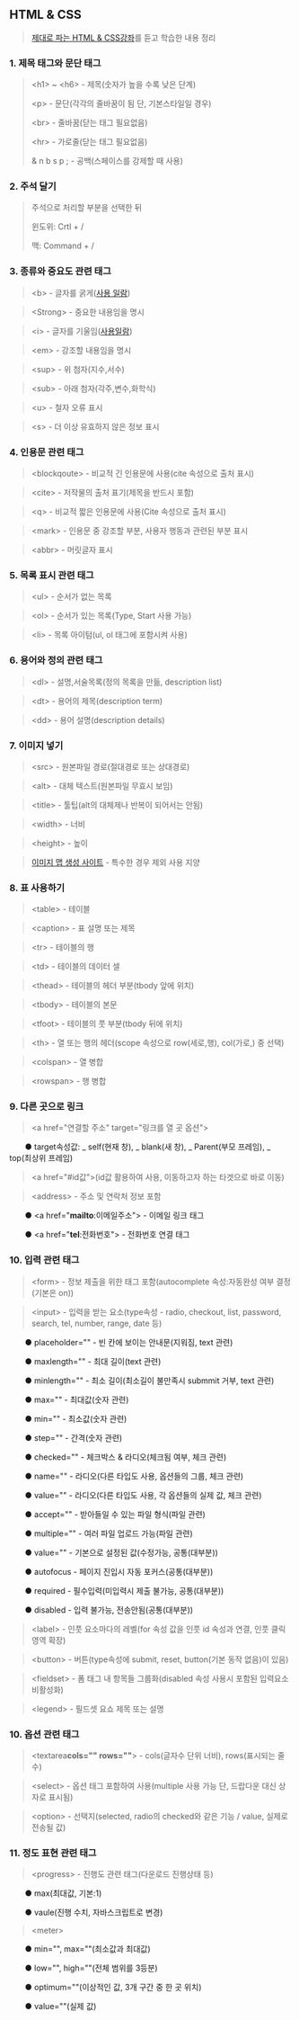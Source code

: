 ## HTML & CSS
> [제대로 파는 HTML & CSS강좌](https://www.youtube.com/watch?v=TrC2x4N0XqY&t=5127s)를 듣고 학습한 내용 정리

### 1. 제목 태그와 문단 태그
> &lt;h1&gt; ~ &lt;h6&gt; - 제목(숫자가 높을 수록 낮은 단계)
> 
> &lt;p&gt; - 문단(각각의 줄바꿈이 됨 단, 기본스타일일 경우)
> 
> &lt;br&gt; - 줄바꿈(닫는 태그 필요없음)
> 
> &lt;hr&gt; - 가로줄(닫는 태그 필요없음)
> 
> & n b s p ; - 공백(스페이스를 강제할 때 사용)
### 2. 주석 달기
>주석으로 처리할 부분을 선택한 뒤
>
> 윈도위: Crtl + /
>
> 맥: Command + /
### 3. 종류와 중요도 관련 태그
> &lt;b&gt; - 글자를 굵게([사용 일람](https://developer.mozilla.org/ko/docs/Web/HTML/Element/b#%EC%82%AC%EC%9A%A9_%EC%9D%BC%EB%9E%8C))

> &lt;Strong&gt; - 중요한 내용임을 명시

> &lt;i&gt; - 글자를 기울임([사용일람](https://developer.mozilla.org/ko/docs/Web/HTML/Element/i#%EC%82%AC%EC%9A%A9_%EC%9D%BC%EB%9E%8C))

>&lt;em&gt; - 강조할 내용임을 명시

>&lt;sup&gt; - 위 첨자(지수,서수)

>&lt;sub&gt; - 아래 첨자(각주,변수,화학식)

>&lt;u&gt; - 철자 오류 표시

>&lt;s&gt; - 더 이상 유효하지 않은 정보 표시
### 4. 인용문 관련 태그
>&lt;blockqoute&gt; - 비교적 긴 인용문에 사용(cite 속성으로 출처 표시)

>&lt;cite&gt; - 저작물의 출처 표기(제목을 반드시 포함)

>&lt;q&gt; - 비교적 짧은 인용문에 사용(Cite 속성으로 출처 표시)

>&lt;mark&gt; - 인용문 중 강조할 부분, 사용자 행동과 관련된 부분 표시

>&lt;abbr&gt; - 머릿글자 표시
### 5. 목록 표시 관련 태그
>&lt;ul&gt; - 순서가 없는 목록

>&lt;ol&gt; - 순서가 있는 목록(Type, Start 사용 가능)

>&lt;li&gt; - 목록 아이텀(ul, ol 태그에 포함시켜 사용)
### 6. 용어와 정의 관련 태그
>&lt;dl&gt; - 설명,서술목록(정의 목록을 만듦, description list)

>&lt;dt&gt; - 용어의 제목(description term)

>&lt;dd&gt; - 용어 설명(description details)
### 7. 이미지 넣기
>&lt;src&gt; - 원본파일 경로(절대경로 또는 상대경로)

>&lt;alt&gt; - 대체 텍스트(원본파일 무효시 보임)

>&lt;title&gt; - 툴팁(alt의 대체제나 반복이 되어서는 안됨)

>&lt;width&gt; - 너비

>&lt;height&gt; - 높이

>[이미지 맵 생성 사이트](https://www.image-map.net/) - 특수한 경우 제외 사용 지양 
### 8. 표 사용하기
>&lt;table&gt; - 테이블

>&lt;caption&gt; - 표 설명 또는 제목

>&lt;tr&gt; - 테이블의 행

>&lt;td&gt; - 테이블의 데이터 셀

>&lt;thead&gt; - 테이블의 헤더 부분(tbody 앞에 위치)

>&lt;tbody&gt; - 테이블의 본문

>&lt;tfoot&gt; - 테이블의 풋 부분(tbody 뒤에 위치)

>&lt;th&gt; - 열 또는 행의 헤더(scope 속성으로 row(세로,행), col(가로,) 중 선택)

>&lt;colspan&gt; - 열 병합

>&lt;rowspan&gt; - 행 병합
### 9. 다른 곳으로 링크
>&lt;a href="연결할 주소" target="링크를 열 곳 옵션"&gt;

&nbsp;&nbsp;&nbsp;&nbsp;&nbsp;&nbsp;&nbsp;● target속성값: _ self(현재 창), _ blank(새 창), _ Parent(부모 프레임), _ top(최상위 프레임)

>&lt;a href="#id값"&gt;(id값 활용하여 사용, 이동하고자 하는 타겟으로 바로 이동)

>&lt;address&gt; - 주소 및 연락처 정보 포함

&nbsp;&nbsp;&nbsp;&nbsp;&nbsp;&nbsp;&nbsp;● &lt;a href="<strong>mailto</strong>:이메일주소"&gt; - 이메일 링크 태그

&nbsp;&nbsp;&nbsp;&nbsp;&nbsp;&nbsp;&nbsp;● &lt;a href="<strong>tel</strong>:전화번호"&gt; - 전화번호 연결 태그
### 10. 입력 관련 태그
>&lt;form&gt; - 정보 제출을 위한 태그 포함(autocomplete 속성:자동완성 여부 결정(기본은 on))

>&lt;input&gt; - 입력을 받는 요소(type속성 - radio, checkout, list, password, search, tel, number, range, date 등)

&nbsp;&nbsp;&nbsp;&nbsp;&nbsp;&nbsp;&nbsp;● placeholder="" - 빈 칸에 보이는 안내문(지워짐, text 관련)

&nbsp;&nbsp;&nbsp;&nbsp;&nbsp;&nbsp;&nbsp;● maxlength="" - 최대 길이(text 관련) 

&nbsp;&nbsp;&nbsp;&nbsp;&nbsp;&nbsp;&nbsp;● minlength="" - 최소 길이(최소길이 불만족시 submmit 거부, text 관련)

&nbsp;&nbsp;&nbsp;&nbsp;&nbsp;&nbsp;&nbsp;● max="" - 최대값(숫자 관련)
  
&nbsp;&nbsp;&nbsp;&nbsp;&nbsp;&nbsp;&nbsp;● min="" - 최소값(숫자 관련)
  
&nbsp;&nbsp;&nbsp;&nbsp;&nbsp;&nbsp;&nbsp;● step="" - 간격(숫자 관련)

&nbsp;&nbsp;&nbsp;&nbsp;&nbsp;&nbsp;&nbsp;● checked="" - 체크박스 & 라디오(체크됨 여부, 체크 관련)

&nbsp;&nbsp;&nbsp;&nbsp;&nbsp;&nbsp;&nbsp;● name="" - 라디오(다른 타입도 사용, 옵션들의 그룹, 체크 관련)

&nbsp;&nbsp;&nbsp;&nbsp;&nbsp;&nbsp;&nbsp;● value="" - 라디오(다른 타입도 사용, 각 옵션들의 실제 값, 체크 관련)

&nbsp;&nbsp;&nbsp;&nbsp;&nbsp;&nbsp;&nbsp;● accept="" - 받아들일 수 있는 파일 형식(파일 관련)

&nbsp;&nbsp;&nbsp;&nbsp;&nbsp;&nbsp;&nbsp;● multiple="" - 여러 파일 업로드 가능(파일 관련)

&nbsp;&nbsp;&nbsp;&nbsp;&nbsp;&nbsp;&nbsp;● value="" - 기본으로 설정된 값(수정가능, 공통(대부분))

&nbsp;&nbsp;&nbsp;&nbsp;&nbsp;&nbsp;&nbsp;● autofocus - 페이지 진입시 자동 포커스(공통(대부분))

&nbsp;&nbsp;&nbsp;&nbsp;&nbsp;&nbsp;&nbsp;● required - 필수입력(미입력시 제출 불가능, 공통(대부분))

&nbsp;&nbsp;&nbsp;&nbsp;&nbsp;&nbsp;&nbsp;● disabled - 입력 불가능, 전송안됨(공통(대부분))

>&lt;label&gt; - 인풋 요소마다의 레벨(for 속성 값을 인풋 id 속성과 연결, 인풋 클릭 영역 확장)

>&lt;button&gt; - 버튼(type속성에 submit, reset, button(기본 동작 없음)이 있음)

>&lt;fieldset&gt; - 폼 태그 내 항목들 그룹화(disabled 속성 사용시 포함된 입력요소 비활성화)

>&lt;legend&gt; - 필드셋 요쇼 제목 또는 설명
### 10. 옵션 관련 태그
> &lt;textarea<strong>cols="" rows=""</strong>&gt; - cols(글자수 단위 너비), rows(표시되는 줄 수)

>&lt;select&gt; - 옵션 태그 포함하여 사용(multiple 사용 가능 단, 드랍다운 대신 상자로 표시됨)

>&lt;option&gt; - 선택지(selected, radio의 checked와 같은 기능 / value, 실제로 전송될 값) 
### 11. 정도 표현 관련 태그
>&lt;progress&gt; - 진행도 관련 태그(다운로드 진행상태 등)

&nbsp;&nbsp;&nbsp;&nbsp;&nbsp;&nbsp;&nbsp;● max(최대값, 기본:1)

&nbsp;&nbsp;&nbsp;&nbsp;&nbsp;&nbsp;&nbsp;● vaule(진행 수치, 자바스크립트로 변경)

>&lt;meter&gt;

&nbsp;&nbsp;&nbsp;&nbsp;&nbsp;&nbsp;&nbsp;● min="", max=""(최소값과 최대값) 

&nbsp;&nbsp;&nbsp;&nbsp;&nbsp;&nbsp;&nbsp;● low="", high=""(전체 범위를 3등분)

&nbsp;&nbsp;&nbsp;&nbsp;&nbsp;&nbsp;&nbsp;● optimum=""(이상적인 값, 3개 구간 중 한 곳 위치)

&nbsp;&nbsp;&nbsp;&nbsp;&nbsp;&nbsp;&nbsp;● value=""(실제 값)
